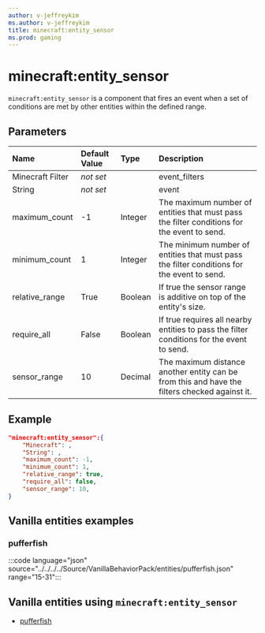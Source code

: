 ```yaml
---
author: v-jeffreykim
ms.author: v-jeffreykim
title: minecraft:entity_sensor
ms.prod: gaming
---
```


# minecraft:entity_sensor

`minecraft:entity_sensor` is a component that fires an event when a set of conditions are met by other entities within the defined range.

## Parameters

|Name |Default Value  |Type  |Description  |
|:----------|:----------|:----------|:----------|
| Minecraft Filter| *not set*| | event_filters |
| String| *not set*| | event |
| maximum_count| -1| Integer| The maximum number of entities that must pass the filter conditions for the event to send. |
| minimum_count| 1| Integer| The minimum number of entities that must pass the filter conditions for the event to send. |
| relative_range| True| Boolean| If true the sensor range is additive on top of the entity's size. |
| require_all| False| Boolean| If true requires all nearby entities to pass the filter conditions for the event to send. |
| sensor_range| 10| Decimal| The maximum distance another entity can be from this and have the filters checked against it. |

## Example

```json
"minecraft:entity_sensor":{
    "Minecraft": ,
    "String": ,
    "maximum_count": -1,
    "minimum_count": 1,
    "relative_range": true,
    "require_all": false,
    "sensor_range": 10,
}
```

## Vanilla entities examples

### pufferfish

:::code language="json" source="../../../../Source/VanillaBehaviorPack/entities/pufferfish.json" range="15-31":::

## Vanilla entities using `minecraft:entity_sensor`

- [pufferfish](../../../../Source/VanillaBehaviorPack_Snippets/entities/pufferfish.md)